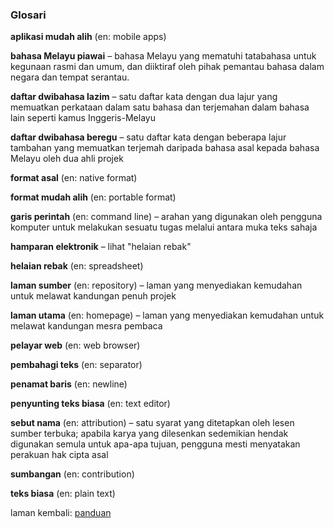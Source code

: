 ---
---

### Glosari

**aplikasi mudah alih** (en: mobile apps)

**bahasa Melayu piawai**
&ndash; bahasa Melayu yang mematuhi tatabahasa untuk
kegunaan rasmi dan umum, dan diiktiraf oleh pihak pemantau
bahasa dalam negara dan tempat serantau.

**daftar dwibahasa lazim**
&ndash; satu daftar kata dengan dua lajur yang memuatkan
perkataan dalam satu bahasa dan terjemahan dalam bahasa lain
seperti kamus Inggeris-Melayu

**daftar dwibahasa beregu**
&ndash; satu daftar kata dengan beberapa lajur tambahan yang
memuatkan terjemah daripada bahasa asal kepada bahasa Melayu
oleh dua ahli projek

**format asal** (en: native format)

**format mudah alih** (en: portable format)

**garis perintah** (en: command line)
&ndash; arahan yang digunakan oleh pengguna komputer untuk
melakukan sesuatu tugas melalui antara muka teks sahaja

**hamparan elektronik**
&ndash; lihat "helaian rebak"

**helaian rebak** (en: spreadsheet)

**laman sumber** (en: repository)
&ndash; laman yang menyediakan kemudahan untuk melawat
kandungan penuh projek

**laman utama** (en: homepage)
&ndash; laman yang menyediakan kemudahan untuk melawat
kandungan mesra pembaca

**pelayar web** (en: web browser)

**pembahagi teks** (en: separator)

**penamat baris** (en: newline)

**penyunting teks biasa** (en: text editor)

**sebut nama** (en: attribution)
&ndash; satu syarat yang ditetapkan oleh lesen sumber
terbuka; apabila karya yang dilesenkan sedemikian hendak
digunakan semula untuk apa-apa tujuan, pengguna mesti
menyatakan perakuan hak cipta asal

**sumbangan** (en: contribution)

**teks biasa** (en: plain text)

laman kembali: [panduan][0]

  [0]: ../index.md
